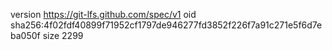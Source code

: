 version https://git-lfs.github.com/spec/v1
oid sha256:4f02fdf40899f71952cf1797de946277fd3852f226f7a91c271e5f6d7eba050f
size 2299
